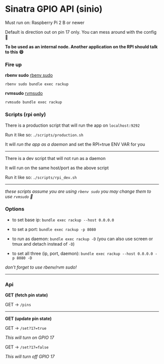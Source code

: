 # Sinatra GPIO API (sinio)

Must run on: Raspberry Pi 2 B or newer

Default is direction out on pin 17 only. You can mess around with the config :tada:

**To be used as an internal node. Another application on the RPI should talk to this :smile:**

### Fire up

**rbenv sudo** [rbenv sudo](https://github.com/dcarley/rbenv-sudo)

`rbenv sudo bundle exec rackup`

**rvmsudo** [rvmsudo](https://rvm.io/integration/sudo)

`rvmsudo bundle exec rackup`

### Scripts (rpi only)

There is a production script that will run the app on `localhost:9292`

Run it like so: `./scripts/production.sh`

It will *run the app as a daemon* and set the RPI=true ENV VAR for you

---------------------------------------------------------------------------------------------------

There is a dev script that will not run as a daemon

It will run on the same host/port as the above script

Run it like so: `./scripts/rpi_dev.sh`

---------------------------------------------------------------------------------------------------

*these scripts assume you are using `rbenv sudo` you may change them to use `rvmsudo` :rocket:*

### Options

* to set base ip: `bundle exec rackup --host 0.0.0.0`
* to set a port: `bundle exec rackup -p 8080`
* to run as daemon: `bundle exec rackup -D` (you can also use screen or tmux and detach instead of `-D`)

* to set all three (ip, port, daemon): `bundle exec rackup --host 0.0.0.0 -p 8080 -D`

*don't forget to use rbenv/rvm sudo!*

***

### Api

**GET (fetch pin state)**

GET -> `/pins`

***

**GET (update pin state)**

GET -> `/set?17=true`

*This will turn on GPIO 17*

GET -> `/set?17=false`

*This will turn off GPIO 17*
